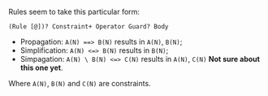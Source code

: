 Rules seem to take this particular form:

`(Rule [@])? Constraint+ Operator Guard? Body`

* Propagation: `A(N) ==> B(N)` results in `A(N)`, `B(N)`;
* Simplification: `A(N) <=> B(N)` results in `B(N)`;
* Simpagation: `A(N) \ B(N) <=> C(N)` results in `A(N)`, `C(N)` **Not sure about this one yet**.

Where `A(N)`, `B(N)` and `C(N)` are constraints.
